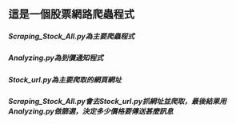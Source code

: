 ## 這是一個股票網路爬蟲程式
##### Scraping_Stock_All.py為主要爬蟲程式
##### Analyzing.py為到價通知程式
##### Stock_url.py為主要爬取的網頁網址
##### Scraping_Stock_All.py會去Stock_url.py抓網址並爬取，最後結果用 Analyzing.py做篩選，決定多少價格要傳送甚麼訊息
